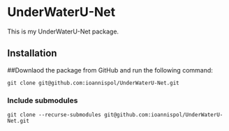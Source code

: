 # UnderWaterU-Net

This is my UnderWaterU-Net package.

## Installation


 ##Downlaod the package from GitHub and run the following command:

```git clone git@github.com:ioannispol/UnderWaterU-Net.git```
### Include submodules

```git clone --recurse-submodules git@github.com:ioannispol/UnderWaterU-Net.git```
